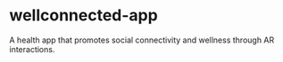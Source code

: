 # wellconnected-app
A health app that promotes social connectivity and wellness through AR interactions.
